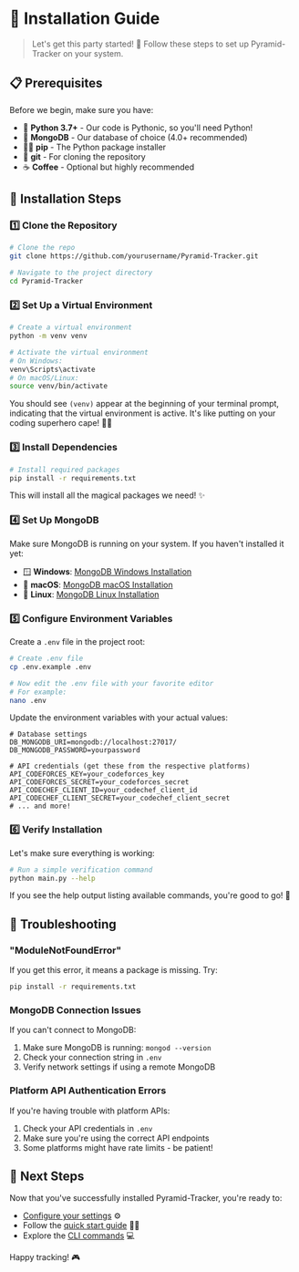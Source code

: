 # 🚀 Installation Guide

> Let's get this party started! 🎉 Follow these steps to set up Pyramid-Tracker on your system.

## 📋 Prerequisites

Before we begin, make sure you have:

- 🐍 **Python 3.7+** - Our code is Pythonic, so you'll need Python!
- 🍃 **MongoDB** - Our database of choice (4.0+ recommended)
- 🧙‍♂️ **pip** - The Python package installer
- 🔄 **git** - For cloning the repository
- ☕ **Coffee** - Optional but highly recommended

## 🔽 Installation Steps

### 1️⃣ Clone the Repository

```bash
# Clone the repo
git clone https://github.com/yourusername/Pyramid-Tracker.git

# Navigate to the project directory
cd Pyramid-Tracker
```

### 2️⃣ Set Up a Virtual Environment

```bash
# Create a virtual environment
python -m venv venv

# Activate the virtual environment
# On Windows:
venv\Scripts\activate
# On macOS/Linux:
source venv/bin/activate
```

You should see `(venv)` appear at the beginning of your terminal prompt, indicating that the virtual environment is active. It's like putting on your coding superhero cape! 🦸‍♀️

### 3️⃣ Install Dependencies

```bash
# Install required packages
pip install -r requirements.txt
```

This will install all the magical packages we need! ✨

### 4️⃣ Set Up MongoDB

Make sure MongoDB is running on your system. If you haven't installed it yet:

- 🪟 **Windows**: [MongoDB Windows Installation](https://docs.mongodb.com/manual/tutorial/install-mongodb-on-windows/)
- 🍎 **macOS**: [MongoDB macOS Installation](https://docs.mongodb.com/manual/tutorial/install-mongodb-on-os-x/)
- 🐧 **Linux**: [MongoDB Linux Installation](https://docs.mongodb.com/manual/administration/install-on-linux/)

### 5️⃣ Configure Environment Variables

Create a `.env` file in the project root:

```bash
# Create .env file
cp .env.example .env

# Now edit the .env file with your favorite editor
# For example:
nano .env
```

Update the environment variables with your actual values:

```
# Database settings
DB_MONGODB_URI=mongodb://localhost:27017/
DB_MONGODB_PASSWORD=yourpassword

# API credentials (get these from the respective platforms)
API_CODEFORCES_KEY=your_codeforces_key
API_CODEFORCES_SECRET=your_codeforces_secret
API_CODECHEF_CLIENT_ID=your_codechef_client_id
API_CODECHEF_CLIENT_SECRET=your_codechef_client_secret
# ... and more!
```

### 6️⃣ Verify Installation

Let's make sure everything is working:

```bash
# Run a simple verification command
python main.py --help
```

If you see the help output listing available commands, you're good to go! 🎯

## 🔧 Troubleshooting

### "ModuleNotFoundError"

If you get this error, it means a package is missing. Try:

```bash
pip install -r requirements.txt
```

### MongoDB Connection Issues

If you can't connect to MongoDB:

1. Make sure MongoDB is running: `mongod --version`
2. Check your connection string in `.env`
3. Verify network settings if using a remote MongoDB

### Platform API Authentication Errors

If you're having trouble with platform APIs:

1. Check your API credentials in `.env`
2. Make sure you're using the correct API endpoints
3. Some platforms might have rate limits - be patient!

## 🌟 Next Steps

Now that you've successfully installed Pyramid-Tracker, you're ready to:

- [Configure your settings](./configuration.md) ⚙️
- Follow the [quick start guide](./quickstart.md) 🏃‍♀️
- Explore the [CLI commands](./cli.md) 💻

Happy tracking! 🎮 